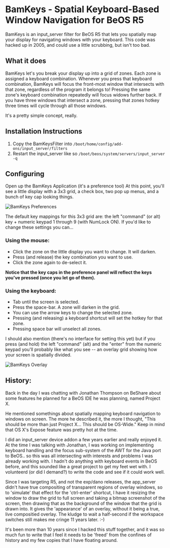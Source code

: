 # BamKeys - Spatial Keyboard-Based Window Navigation for BeOS R5

BamKeys is an input_server filter for BeOS R5 that lets you spatially map your display for navigating windows with your keyboard.
This code was hacked up in 2005, and could use a little scrubbing, but isn't too bad.

## What it does

BamKeys let's you break your display up into a grid of zones. Each zone is assigned a keyboard combination. Whenever you press that keyboard combination, BamKeys will focus the front-most window that intersects with that zone, regardless of the program it belongs to! Pressing the same zone's keyboard combination repeatedly will focus widows further back. If you have three windows that intersect a zone, pressing that zones hotkey three times will cycle through all those windows.

It's a pretty simple concept, really.

## Installation Instructions

1. Copy the BamKeysFilter into `/boot/home/config/add-ons/input_server/filters`
2. Restart the input_server like so `/boot/beos/system/servers/input_server -q`

## Configuring
Open up the BamKeys Application (it's a preference tool)
At this point, you'll see a little display with a 3x3 grid, a check box, two pop up menus, and a bunch of key cap looking things.

![BamKeys Preferences](https://raw.githubusercontent.com/bvarner/bamkeys/master/BamKeys_01.png)

The default key mappings for this 3x3 grid are: the left "command" (or alt) key + numeric keypad 1 through 9 (with NumLock ON).
If you'd like to change these settings you can...

### Using the mouse:

* Click the zone on the little display you want to change. It will darken. 
* Press (and release) the key combination you want to use. 
* Click the zone again to de-select it. 

**Notice that the key caps in the preference panel will reflect the keys you've pressed (once you let go of them).**

### Using the keyboard:

* Tab until the screen is selected.
* Press the space-bar. A zone will darken in the grid. 
* You can use the arrow keys to change the selected zone. 
* Pressing (and releasing) a keyboard shortcut will set the hotkey for that zone. 
* Pressing space bar will unselect all zones.

I should also mention (there's no interface for setting this yet) but if you press (and hold) the left "command" (alt) and the "enter" from the numeric keypad you'll probably like what you see -- an overlay grid showing how your screen is spatially divided.

![BamKeys Overlay](https://raw.githubusercontent.com/bvarner/bamkeys/master/BamKeys_02.png)

## History:

Back in the day I was chatting with Jonathan Thompson on BeShare about some features he planned for a BeOS IDE he was planning, named Project X.

He mentioned somethings about spatially mapping keyboard navigation to windows on screen. The more he described it, the more I thought, "This should be more than just Project X... This should be OS-Wide." Keep in mind that OS X's Expose feature was pretty hot at the time.

I did an input_server device addon a few years earlier and really enjoyed it. At the time I was talking with Jonathan, I was working on implementing keyboard handling and the focus sub-system of the AWT for the Java port to BeOS.. so this was all intersecting with interests and problems I was already working with. I hadn't do anything with keyboard events in BeOS before, and this sounded like a great project to get my feet wet with. I volunteerd (or did I demand?) to write the code and see if it could work well.

Since I was targeting R5, and not the exp/dano releases, the app_server didn't have true compositing of transparent regions of overlay windows, so to 'simulate' that effect for the 'ctrl-enter' shortcut, I have it resizing the window to draw the grid to full screen and taking a bitmap screenshot of the screen, then drawing that as the background of the window that the grid is drawn into. It gives the 'appearance' of an overlay, without it being a true, live compositied overlay. The kludge to wait a half-second if the workspace switches still makes me cringe 11 years later. :-)

It's been more than 10 years since I hacked this stuff together, and it was so much fun to write that I feel it needs to be 'freed' from the confines of history and my few copies that I have floating around.
